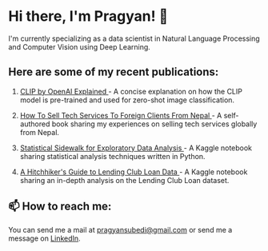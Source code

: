 # Hi there, I'm Pragyan! 👋

I'm currently specializing as a data scientist in Natural Language Processing and Computer Vision using Deep Learning.

## Here are some of my recent publications:

1. <a href="https://medium.com/@pragyansubedi/clip-by-openai-explained-1e4c38644356"> CLIP by OpenAI Explained </a> - A concise explanation on how the CLIP model is pre-trained and used for zero-shot image classification.

2. <a href="https://towardsbusiness.com/how-to-sell-tech-services-to-foreign-clients/?url_source=github_readme"> How To Sell Tech Services To Foreign Clients From Nepal </a> - A self-authored book sharing my experiences on selling tech services globally from Nepal.

3. <a href="https://www.kaggle.com/code/pragyanbo/statistical-sidewalk-for-eda"> Statistical Sidewalk for Exploratory Data Analysis </a> - A Kaggle notebook sharing statistical analysis techniques written in Python.

4. <a href="A Hitchhiker's Guide to Lending Club Loan Data"> A Hitchhiker's Guide to Lending Club Loan Data </a> - A Kaggle notebook sharing an in-depth analysis on the Lending Club Loan dataset.

## 📫 How to reach me:

You can send me a mail at pragyansubedi@gmail.com or send me a message on <a href="https://www.linkedin.com/in/pragyanbo/">LinkedIn</a>.
